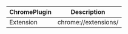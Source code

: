 
|ChromePlugin | Description | 
|------------ | ------------- |
|Extension | chrome://extensions/ | 
